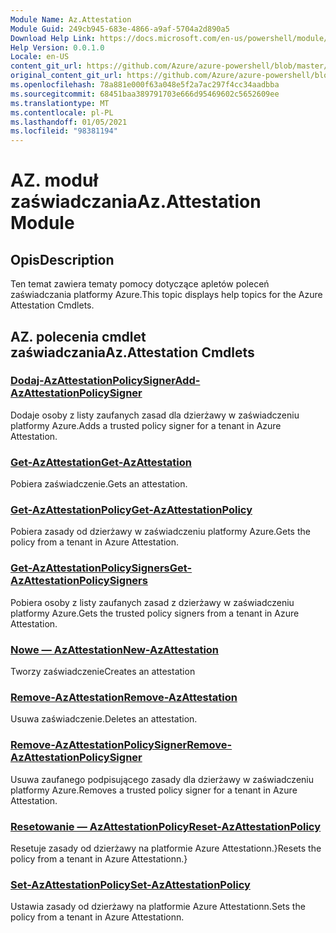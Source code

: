 ```yaml
---
Module Name: Az.Attestation
Module Guid: 249cb945-683e-4866-a9af-5704a2d890a5
Download Help Link: https://docs.microsoft.com/en-us/powershell/module/az.attestation
Help Version: 0.0.1.0
Locale: en-US
content_git_url: https://github.com/Azure/azure-powershell/blob/master/src/Attestation/Attestation/help/Az.Attestation.md
original_content_git_url: https://github.com/Azure/azure-powershell/blob/master/src/Attestation/Attestation/help/Az.Attestation.md
ms.openlocfilehash: 78a881e000f63a048e5f2a7ac297f4cc34aadbba
ms.sourcegitcommit: 68451baa389791703e666d95469602c5652609ee
ms.translationtype: MT
ms.contentlocale: pl-PL
ms.lasthandoff: 01/05/2021
ms.locfileid: "98381194"
---
```

# <span data-ttu-id="5906b-101">AZ. moduł zaświadczania</span><span class="sxs-lookup"><span data-stu-id="5906b-101">Az.Attestation Module</span></span>
## <span data-ttu-id="5906b-102">Opis</span><span class="sxs-lookup"><span data-stu-id="5906b-102">Description</span></span>
<span data-ttu-id="5906b-103">Ten temat zawiera tematy pomocy dotyczące apletów poleceń zaświadczania platformy Azure.</span><span class="sxs-lookup"><span data-stu-id="5906b-103">This topic displays help topics for the Azure Attestation Cmdlets.</span></span>

## <span data-ttu-id="5906b-104">AZ. polecenia cmdlet zaświadczania</span><span class="sxs-lookup"><span data-stu-id="5906b-104">Az.Attestation Cmdlets</span></span>
### [<span data-ttu-id="5906b-105">Dodaj-AzAttestationPolicySigner</span><span class="sxs-lookup"><span data-stu-id="5906b-105">Add-AzAttestationPolicySigner</span></span>](Add-AzAttestationPolicySigner.md)
<span data-ttu-id="5906b-106">Dodaje osoby z listy zaufanych zasad dla dzierżawy w zaświadczeniu platformy Azure.</span><span class="sxs-lookup"><span data-stu-id="5906b-106">Adds a trusted policy signer for a tenant in Azure Attestation.</span></span>

### [<span data-ttu-id="5906b-107">Get-AzAttestation</span><span class="sxs-lookup"><span data-stu-id="5906b-107">Get-AzAttestation</span></span>](Get-AzAttestation.md)
<span data-ttu-id="5906b-108">Pobiera zaświadczenie.</span><span class="sxs-lookup"><span data-stu-id="5906b-108">Gets an attestation.</span></span>

### [<span data-ttu-id="5906b-109">Get-AzAttestationPolicy</span><span class="sxs-lookup"><span data-stu-id="5906b-109">Get-AzAttestationPolicy</span></span>](Get-AzAttestationPolicy.md)
<span data-ttu-id="5906b-110">Pobiera zasady od dzierżawy w zaświadczeniu platformy Azure.</span><span class="sxs-lookup"><span data-stu-id="5906b-110">Gets the policy from a tenant in Azure Attestation.</span></span>

### [<span data-ttu-id="5906b-111">Get-AzAttestationPolicySigners</span><span class="sxs-lookup"><span data-stu-id="5906b-111">Get-AzAttestationPolicySigners</span></span>](Get-AzAttestationPolicySigners.md)
<span data-ttu-id="5906b-112">Pobiera osoby z listy zaufanych zasad z dzierżawy w zaświadczeniu platformy Azure.</span><span class="sxs-lookup"><span data-stu-id="5906b-112">Gets the trusted policy signers from a tenant in Azure Attestation.</span></span>

### [<span data-ttu-id="5906b-113">Nowe — AzAttestation</span><span class="sxs-lookup"><span data-stu-id="5906b-113">New-AzAttestation</span></span>](New-AzAttestation.md)
<span data-ttu-id="5906b-114">Tworzy zaświadczenie</span><span class="sxs-lookup"><span data-stu-id="5906b-114">Creates an attestation</span></span>

### [<span data-ttu-id="5906b-115">Remove-AzAttestation</span><span class="sxs-lookup"><span data-stu-id="5906b-115">Remove-AzAttestation</span></span>](Remove-AzAttestation.md)
<span data-ttu-id="5906b-116">Usuwa zaświadczenie.</span><span class="sxs-lookup"><span data-stu-id="5906b-116">Deletes an attestation.</span></span>

### [<span data-ttu-id="5906b-117">Remove-AzAttestationPolicySigner</span><span class="sxs-lookup"><span data-stu-id="5906b-117">Remove-AzAttestationPolicySigner</span></span>](Remove-AzAttestationPolicySigner.md)
<span data-ttu-id="5906b-118">Usuwa zaufanego podpisującego zasady dla dzierżawy w zaświadczeniu platformy Azure.</span><span class="sxs-lookup"><span data-stu-id="5906b-118">Removes a trusted policy signer for a tenant in Azure Attestation.</span></span>

### [<span data-ttu-id="5906b-119">Resetowanie — AzAttestationPolicy</span><span class="sxs-lookup"><span data-stu-id="5906b-119">Reset-AzAttestationPolicy</span></span>](Reset-AzAttestationPolicy.md)
<span data-ttu-id="5906b-120">Resetuje zasady od dzierżawy na platformie Azure Attestationn.}</span><span class="sxs-lookup"><span data-stu-id="5906b-120">Resets the policy from a tenant in Azure Attestationn.}</span></span>

### [<span data-ttu-id="5906b-121">Set-AzAttestationPolicy</span><span class="sxs-lookup"><span data-stu-id="5906b-121">Set-AzAttestationPolicy</span></span>](Set-AzAttestationPolicy.md)
<span data-ttu-id="5906b-122">Ustawia zasady od dzierżawy na platformie Azure Attestationn.</span><span class="sxs-lookup"><span data-stu-id="5906b-122">Sets the policy from a tenant in Azure Attestationn.</span></span>

